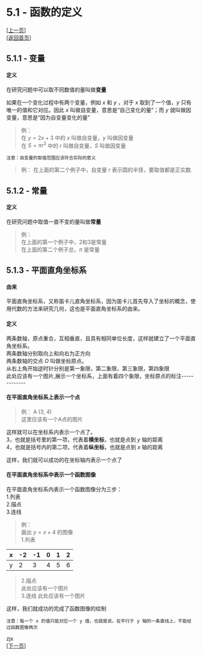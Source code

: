 # 5.1 - 函数的定义

[[上一页]](https://chushu-wiki.github.io/4/4.x)  
[[返回首页]](https://chushu-wiki.github.io/)

## 5.1.1 - 变量

#### 定义 
在研究问题中可以取不同数值的量叫做**变量**  


如果在一个变化过程中有两个变量，例如 $x$ 和 $y$ ，对于 $x$ 取到了一个值，$y$ 只有唯一的值和它对应。因此 $x$ 叫做自变量，意思是“自己变化的量”；而 $y$ 就叫做因变量，意思是“因为自变量变化的量”  

> 例：  
> 在 $y = 2x + 3$ 中的 $x$ 叫做自变量，$y$ 叫做因变量  
> 在 $S = \pi r^2$ 中的 $r$ 叫做自变量，$S$ 叫做因变量  

`注意：自变量的取值范围应该符合实际的意义`
>例：
>在上面的第二个例子中，自变量 $r$ 表示圆的半径，要取值都是正实数.

## 5.1.2 - 常量

#### 定义
在研究问题中取值一直不变的量叫做**常量**  
> 例：  
> 在上面的第一个例子中，2和3是常量  
> 在上面的第二个例子总，$\pi$ 是常量  

## 5.1.3 - 平面直角坐标系
#### 由来  
平面直角坐标系，又称笛卡儿直角坐标系，因为笛卡儿首先导入了坐标的概念，使用代数的方法来研究几何，这也是平面直角坐标系的由来。

#### 定义
两条数轴，原点重合，互相垂直，且具有相同单位长度，这样就建立了一个平面直角坐标系。  
两条数轴分别取向上和向右为正方向  
两条数轴的交点 $O$ 叫做坐标原点。  
从右上角开始逆时针分别是第一象限，第二象限，第三象限，第四象限  
此处应该有一个图片,展示一个坐标系，上面有着四个象限，坐标原点的标注-------------  

#### 在平面直角坐标系上表示一个点
>例： A (3, 4)  
>这里应该有一个A点的图片  

这样就可以在坐标系内表示一个点了。  
3，也就是括号里的第一项，代表着**横坐标**，也就是点到 $y$ 轴的距离  
4，也就是括号内的第二项，代表着**纵坐标**，也就是点到 $x$ 轴的距离  

这样，我们就可以成功的在坐标轴内表示一个点了  
#### 在平面直角坐标系中表示一个函数图像
在平面直角坐标系内表示一个函数图像分为三步：  
1.列表  
2.描点  
3.连线  
> 例：  
> 画出 $y = x + 4$ 的图像  
> 1.列表  

|  x  |  -2  |  -1  |  0  |  1  |  2  |
|-----|------|------|------|------|------|
|  y  |  2  |  3  |  4  |  5  |  6  |
>2.描点  
>此处应该有一个图片  
>3.连线
>此处应该有一个图片

这样，我们就成功的完成了函数图像的绘制

```
注意：每一个 x 的值只能对应一个 y 值，也就是说，在平行于 y 轴的一条直线上，不能经过函数图像两次
```

zjx  
[[下一页]](https://chushu-wiki.github.io/5/5.2)  